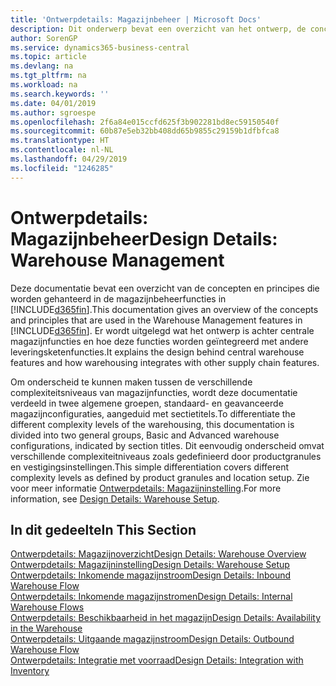 ```yaml
---
title: 'Ontwerpdetails: Magazijnbeheer | Microsoft Docs'
description: Dit onderwerp bevat een overzicht van het ontwerp, de concepten en principes achter de magazijnbeheerfuncties in Business Central.
author: SorenGP
ms.service: dynamics365-business-central
ms.topic: article
ms.devlang: na
ms.tgt_pltfrm: na
ms.workload: na
ms.search.keywords: ''
ms.date: 04/01/2019
ms.author: sgroespe
ms.openlocfilehash: 2f6a84e015ccfd625f3b902281bd8ec59150540f
ms.sourcegitcommit: 60b87e5eb32bb408dd65b9855c29159b1dfbfca8
ms.translationtype: HT
ms.contentlocale: nl-NL
ms.lasthandoff: 04/29/2019
ms.locfileid: "1246285"
---
```

# <a name="design-details-warehouse-management"></a><span data-ttu-id="c6719-103">Ontwerpdetails: Magazijnbeheer</span><span class="sxs-lookup"><span data-stu-id="c6719-103">Design Details: Warehouse Management</span></span>
<span data-ttu-id="c6719-104">Deze documentatie bevat een overzicht van de concepten en principes die worden gehanteerd in de magazijnbeheerfuncties in [!INCLUDE[d365fin](includes/d365fin_md.md)].</span><span class="sxs-lookup"><span data-stu-id="c6719-104">This documentation gives an overview of the concepts and principles that are used in the Warehouse Management features in [!INCLUDE[d365fin](includes/d365fin_md.md)].</span></span> <span data-ttu-id="c6719-105">Er wordt uitgelegd wat het ontwerp is achter centrale magazijnfuncties en hoe deze functies worden geïntegreerd met andere leveringsketenfuncties.</span><span class="sxs-lookup"><span data-stu-id="c6719-105">It explains the design behind central warehouse features and how warehousing integrates with other supply chain features.</span></span>  

<span data-ttu-id="c6719-106">Om onderscheid te kunnen maken tussen de verschillende complexiteitsniveaus van magazijnfuncties, wordt deze documentatie verdeeld in twee algemene groepen, standaard- en geavanceerde magazijnconfiguraties, aangeduid met sectietitels.</span><span class="sxs-lookup"><span data-stu-id="c6719-106">To differentiate the different complexity levels of the warehousing, this documentation is divided into two general groups, Basic and Advanced warehouse configurations, indicated by section titles.</span></span> <span data-ttu-id="c6719-107">Dit eenvoudig onderscheid omvat verschillende complexiteitniveaus zoals gedefinieerd door productgranules en vestigingsinstellingen.</span><span class="sxs-lookup"><span data-stu-id="c6719-107">This simple differentiation covers different complexity levels as defined by product granules and location setup.</span></span> <span data-ttu-id="c6719-108">Zie voor meer informatie [Ontwerpdetails: Magazijninstelling](design-details-warehouse-setup.md).</span><span class="sxs-lookup"><span data-stu-id="c6719-108">For more information, see [Design Details: Warehouse Setup](design-details-warehouse-setup.md).</span></span>  

## <a name="in-this-section"></a><span data-ttu-id="c6719-109">In dit gedeelte</span><span class="sxs-lookup"><span data-stu-id="c6719-109">In This Section</span></span>  
[<span data-ttu-id="c6719-110">Ontwerpdetails: Magazijnoverzicht</span><span class="sxs-lookup"><span data-stu-id="c6719-110">Design Details: Warehouse Overview</span></span>](design-details-warehouse-overview.md)  
[<span data-ttu-id="c6719-111">Ontwerpdetails: Magazijninstelling</span><span class="sxs-lookup"><span data-stu-id="c6719-111">Design Details: Warehouse Setup</span></span>](design-details-warehouse-setup.md)  
[<span data-ttu-id="c6719-112">Ontwerpdetails: Inkomende magazijnstroom</span><span class="sxs-lookup"><span data-stu-id="c6719-112">Design Details: Inbound Warehouse Flow</span></span>](design-details-inbound-warehouse-flow.md)  
[<span data-ttu-id="c6719-113">Ontwerpdetails: Inkomende magazijnstromen</span><span class="sxs-lookup"><span data-stu-id="c6719-113">Design Details: Internal Warehouse Flows</span></span>](design-details-internal-warehouse-flows.md)  
[<span data-ttu-id="c6719-114">Ontwerpdetails: Beschikbaarheid in het magazijn</span><span class="sxs-lookup"><span data-stu-id="c6719-114">Design Details: Availability in the Warehouse</span></span>](design-details-availability-in-the-warehouse.md)  
[<span data-ttu-id="c6719-115">Ontwerpdetails: Uitgaande magazijnstroom</span><span class="sxs-lookup"><span data-stu-id="c6719-115">Design Details: Outbound Warehouse Flow</span></span>](design-details-outbound-warehouse-flow.md)  
[<span data-ttu-id="c6719-116">Ontwerpdetails: Integratie met voorraad</span><span class="sxs-lookup"><span data-stu-id="c6719-116">Design Details: Integration with Inventory</span></span>](design-details-integration-with-inventory.md)
